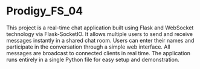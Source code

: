 # Prodigy_FS_04
This project is a real-time chat application built using Flask and WebSocket technology via Flask-SocketIO. It allows multiple users to send and receive messages instantly in a shared chat room. Users can enter their names and participate in the conversation through a simple web interface. All messages are broadcast to connected clients in real time. The application runs entirely in a single Python file for easy setup and demonstration.
